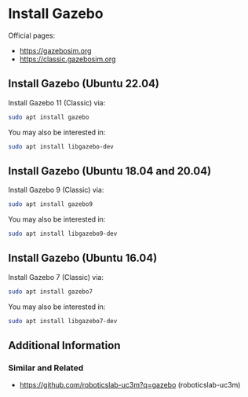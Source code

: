 # Install Gazebo

Official pages:

- <https://gazebosim.org>
- <https://classic.gazebosim.org>

## Install Gazebo (Ubuntu 22.04)

Install Gazebo 11 (Classic) via:

```bash
sudo apt install gazebo
```

You may also be interested in:

```bash
sudo apt install libgazebo-dev
```

## Install Gazebo (Ubuntu 18.04 and 20.04)

Install Gazebo 9 (Classic) via:

```bash
sudo apt install gazebo9
```

You may also be interested in:

```bash
sudo apt install libgazebo9-dev
```

## Install Gazebo (Ubuntu 16.04)

Install Gazebo 7 (Classic) via:

```bash
sudo apt install gazebo7
```

You may also be interested in:

```bash
sudo apt install libgazebo7-dev
```

## Additional Information

### Similar and Related

- <https://github.com/roboticslab-uc3m?q=gazebo> (roboticslab-uc3m)
